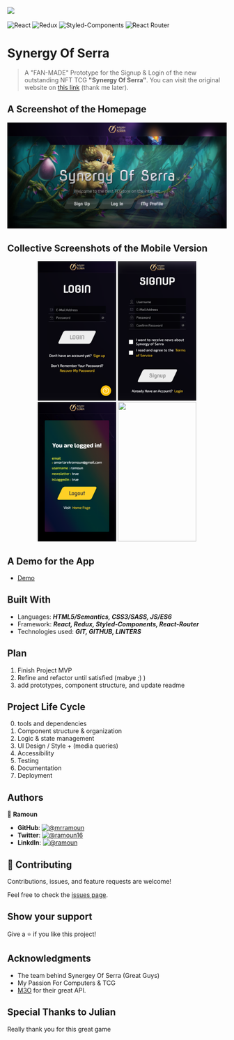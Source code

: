 [![](https://img.shields.io/static/v1?label=BY&message=RAMOUN&color=birghtgreen)](https://ramoun.me)

![React](https://img.shields.io/badge/-React-1f1f1f?logo=react&logoColor=61DAFB&style=for-the-badge)
![Redux](https://img.shields.io/badge/redux-%23593d88.svg?style=for-the-badge&logo=redux&logoColor=white)
![Styled-Components](https://img.shields.io/badge/Styled_Components-fbfbfb?style=for-the-badge&logo=styled-components&logoColor=DB7093)
![React Router](https://img.shields.io/badge/React_Router-CA4245?style=for-the-badge&logo=react-router&logoColor=white)

# Synergy Of Serra

> A "FAN-MADE" Prototype for the Signup & Login of the new outstanding NFT TCG **"Synergy Of Serra"**. You can visit the original website on [this link](https://synergyofserra.com/) (thank me later).

## A Screenshot of the Homepage

![screenshot](screenshots/screenshot.png)

## Collective Screenshots of the Mobile Version

<p align="center" justify="center">
  <img width="180px" height="320px" src="screenshots/login.png" />
  <img width="180px" height="320px" src="screenshots/signup.png" />
  <img width="180px" height="320px" src="screenshots/logout.png" />
  <img width="180px" height="320px" src="screenshots/loading.gif" />
</p>

## A Demo for the App

- [Demo](https://synergy-of-serra.herokuapp.com/)

## Built With

- Languages: _**HTML5/Semantics, CSS3/SASS, JS/ES6**_
- Framework: _**React, Redux, Styled-Components, React-Router**_
- Technologies used: _**GIT, GITHUB, LINTERS**_

## Plan

1. Finish Project MVP
2. Refine and refactor until satisfied (mabye ;) )
3. add prototypes, component structure, and update readme

## Project Life Cycle

0. tools and dependencies
1. Component structure & organization
2. Logic & state management
3. UI Design / Style + (media queries)
4. Accessibility
5. Testing
6. Documentation
7. Deployment

## Authors

👤 **Ramoun**

- **GitHub**: [![@mrramoun](https://img.shields.io/github/followers/MrRamoun?label=Ramoun&style=social)](https://github.com/mrramoun)
- **Twitter**: [![@ramoun16](https://img.shields.io/twitter/follow/ramoun16?label=ramoun16&style=social)](https://twitter.com/ramoun16)
- **LinkdIn**: [![@ramoun](https://img.shields.io/github/followers/ramon?label=ramoun&logo=linkedin&style=social)](https://www.linkedin.com/in/ramoun/)

## 🤝 Contributing

Contributions, issues, and feature requests are welcome!

Feel free to check the [issues page](../../issues).

## Show your support

Give a ⭐️ if you like this project!

## Acknowledgments

- The team behind Synergey Of Serra (Great Guys)
- My Passion For Computers & TCG
- [M3O](http://m3o.com/) for their great API.

## Special Thanks to Julian

Really thank you for this great game
